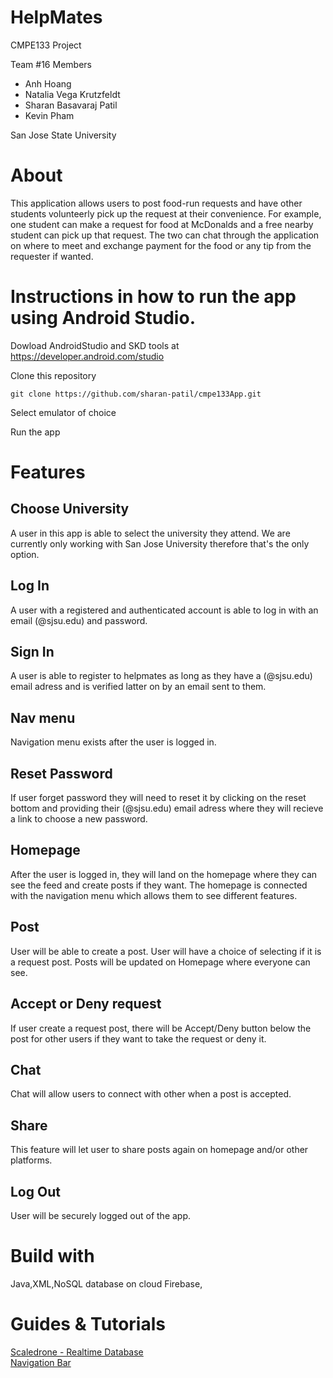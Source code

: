 # HelpMates

CMPE133 Project

Team #16 Members
  - Anh Hoang
  - Natalia Vega Krutzfeldt
  - Sharan Basavaraj Patil
  - Kevin Pham
  
San Jose State University

# About

This application allows users to post food-run requests and have other students volunteerly pick up the request at their convenience. For example, one student can make a request for food at McDonalds and a free nearby student can pick up that request. The two can chat through the application on where to meet and exchange payment for the food or any tip from the requester if wanted. 



# Instructions in how to run the app using Android Studio.
   Dowload AndroidStudio and SKD tools at https://developer.android.com/studio 
   
   Clone this repository
   
   ```
   git clone https://github.com/sharan-patil/cmpe133App.git
   ```
   Select emulator of choice
   
   Run the app 

# Features 

## Choose University

  A user in this app is able to select the university they attend. We are currently only working with San Jose University therefore that's the only option.
  
## Log In

A user with a registered and authenticated account is able to log in with an email (@sjsu.edu) and password.

## Sign In

A user is able to register to helpmates as long as they have a (@sjsu.edu) email adress and is verified latter on by an email sent to them.

## Nav menu

Navigation menu exists after the user is logged in. 

## Reset Password

If user forget password they will need to reset it by clicking on the reset bottom and providing their (@sjsu.edu) email adress where they will recieve a link to choose a new password.

## Homepage

After the user is logged in, they will land on the homepage where they can see the feed and create posts if they want. The homepage is connected with the navigation menu which allows them to see different features.

## Post

User will be able to create a post. User will have a choice of selecting if it is a request post. Posts will be updated on Homepage where everyone can see. 

## Accept or Deny request

If user create a request post, there will be Accept/Deny button below the post for other users if they want to take the request or deny it. 

## Chat

Chat will allow users to connect with other when a post is accepted. 

## Share

This feature will let user to share posts again on homepage and/or other platforms.

## Log Out

User will be securely logged out of the app.

# Build with 

Java,XML,NoSQL database on cloud Firebase, 

# Guides & Tutorials
[Scaledrone - Realtime Database](https://dashboard.scaledrone.com/channels/ipMzmSH4duXUHmyJ?tab=debugger) <br>
[Navigation Bar](https://codinginflow.com/tutorials/android/navigation-drawer/part-1-menu-activity-theme)
